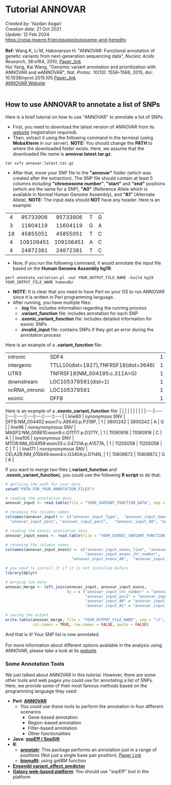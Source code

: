 # Tutorial ANNOVAR
*Created by:* Yazdan Asgari<br>
*Creation date:* 21 Oct 2021<br>
*Update:* 12 Feb 2024<br>
https://cesp.inserm.fr/en/equipe/exposome-and-heredity
<br>
<br>
**Ref:** Wang K, Li M, Hakonarson H. "ANNOVAR: Functional annotation of genetic variants from next-generation sequencing data", *Nucleic Acids Research*, 38:e164, 2010, [Paper_link](https://pubmed.ncbi.nlm.nih.gov/20601685/)<br>
Hui Yang, Kai Wang, "Genomic variant annotation and prioritization with ANNOVAR and wANNOVAR", *Nat. Protoc.* 10(10): 1556–1566, 2015, doi: 10.1038/nprot.2015.105
[Paper_link](https://pubmed.ncbi.nlm.nih.gov/26379229/)
<br>
[ANNOVAR Website](https://annovar.openbioinformatics.org/en/latest/)
<br>
<br>
## How to use ANNOVAR to annotate a list of SNPs
Here is a brief tutorial on how to use "ANNOVAR" to annotate a list of SNPs.
<br>
- First, you need to download the latest version of ANNOVAR from its [website](https://annovar.openbioinformatics.org/en/latest/user-guide/download/) (registration required).<br>
- Then, extract it using the following command in the terminal (using **MobaXterm** in our server). **NOTE:** You should change the **PATH** to where the downloaded folder exists. Here, we assume that the downloaded file name is **annovar.latest.tar.gz**.
```
tar xvfz annovar.latest.tar.gz
```
- After that, move your SNP file to the **"annovar"** folder (which was created after the extraction).
The SNP file should contain at least 5 columns including **"chromosome number"**, **"start"** and **"end"** positions (which are the same for a SNP), **"A0"** (Reference Allele which is available in Normal Human Genome Assembly), and **"A1"** (Alternate Allele). **NOTE:** The input data should **NOT** have any header. Here is an example:

|  |  |  |  |  | 
|:---:|:---:|:---:|:---:|:---:|  
| 4	| 95733906	| 95733906	| T	| G |
| 3	| 11604119	| 11604119	| G	| A |
| 18	| 45855051	| 45855051	| T	| C |
| 4	| 109106451	| 109106451	| A	| C |
| 4	| 24872381	| 24872381	| T	| C |

- Now, if you run the following command, it would annotate the input file based on the **Human Genome Assembly hg19**: 
```
perl annotate_variation.pl -out YOUR_OUTPUT_FILE_NAME -build hg19 YOUR_INTPUT_FILE_NAME humandb/
```
- **NOTE:** It is clear that you need to have Perl on your OS to run ANNOVAR since it is written in Perl programming language.
- After running, you have multiple files:
  - **.log** file: includes information regarding the running process
  - **.variant_function** file: includes annotation for each SNP
  - **.exonic_variant_function** file: includes detailed information for exonic SNPs
  - **.invalid_input** file: contains SNPs if they got an error during the annotation process

Here is an example of a **.variant_function** file:

|  |  |  |  |  |  |  |
|:---|:---|:---:|:---|:---:|:---:|:---:| 
| intronic	| SDF4	| 1	| 1156131	| 1156131	| T	| C |
| intergenic	| TTLL10(dist=1927),TNFRSF18(dist=3646)	| 1	| 1135242	| 1135242	| A	| C |
| UTR3	| TNFRSF18(NM_004195:c.311A>G)	| 1	| 1138913	| 1138913	| T | C |
| downstream	| LOC105378591(dist=1)	| 1	| 1980639	| 1980639	| G	| A |
| ncRNA_intronic	| LOC105378591	| 1	| 1981118	| 1981118	| A	| C |
| exonic	| DFFB	| 1	| 3800242	| 3800242	| A |	G |

Here is an example of a **.exonic_variant_function** file:
|  |  |  |  |  |  |  |  |
|:---|:---|:---|:---:|:---|:---|:---:|:---:| 
| line80	| synonymous SNV	| DFFB:NM_004402:exon7:c.A954G:p.P318P,	| 1	| 3800242	| 3800242	| A	| G |
| line96	| nonsynonymous SNV	| MASP2:NM_006610:exon9:c.G1111T:p.D371Y,	| 1	| 11090916	| 11090916	| C	| A |
| line105	| synonymous SNV	| MTOR:NM_004958:exon33:c.G4731A:p.A1577A,	| 1	| 11205058	| 11205058	| C	| T |
| line171	| nonsynonymous SNV	| CELA2B:NM_015849:exon4:c.G340A:p.D114N,	| 1	| 15808872	| 15808872	| G	| A |

If you want to merge two files (**.variant_function** and **.exonic_variant_function**), you could use the following **R script** to do that:
```r
# defining the path for your data
setwd("PATH_FOR_YOUR_ANNOTATION_FILES")

# reading the annotation data
annovar_input <- read.table(file = "YOUR_VARIANT_FUNCTION_DATA", sep = "")

# renaming the columns names
colnames(annovar_input) <- c("annovar_input_Type",	"annovar_input_Gene",	"annovar_input_chr_number",	
  "annovar_input_pos1",	"annovar_input_pos2",	"annovar_input_A0",	"annovar_input_A1")

# reading the exonic annotation data
annovar_input_exons <- read.table(file = "YOUR_EXONIC_VARIANT_FUNCTION_DATA", sep = "\t")

# renaming the columns names
colnames(annovar_input_exons) <- c("annovar_input_exons_line", "annovar_input_exons_Type",	"annovar_input_exons_Gene",	
                                   "annovar_input_exons_chr_number",	"annovar_input_exons_pos1",	"annovar_input_exons_pos2",	
                             "annovar_input_exons_A0",	"annovar_input_exons_A1")

# you need to install it if it is not installed before
library(dplyr)

# merging two data 
annovar_merge <- left_join(annovar_input, annovar_input_exons, 
                           by = c ("annovar_input_chr_number" = "annovar_input_exons_chr_number",
                                   "annovar_input_pos1" = "annovar_input_exons_pos1",
                                   "annovar_input_A0" = "annovar_input_exons_A0",
                                   "annovar_input_A1" = "annovar_input_exons_A1"))

# saving the output
write.table(annovar_merge, file = "YOUR_OUTPUT_FILE_NAME", sep = "\t",
            col.names = TRUE, row.names = FALSE, quote = FALSE)
```

And that is it! Your SNP list is now annotated.<br><br>
For more information about different options available in the analysis using ANNOVAR, please take a look at its [website](https://annovar.openbioinformatics.org/en/latest/user-guide/startup/)
### Some Annotation Tools 
We just talked about ANNOVAR in this tutorial. However, there are some other tools and web pages you could use for annotating a list of SNPs. Here, we provide some of their most famous methods based on the programming language they used:
- **Perl**: [**ANNOVAR**](https://annovar.openbioinformatics.org/en/latest/)
  - You could use these tools to perform the annotation in four different scenarios
     - Gene-based annotation
     - Region-based annotation
     - Filter-based annotation
     - Other functionalities
- **Java**: [**snpEff / SnpSift**](http://pcingola.github.io/SnpEff/)
- **R**: 
  - [**annotatr**](https://bioconductor.org/packages/release/bioc/html/annotatr.html): This package performs an annotation just in a range of positions (Not just a single base pair position), [Paper Link](https://www.ncbi.nlm.nih.gov/pmc/articles/PMC5860117/)
  - [**biomaRt**](https://bioconductor.org/packages/release/bioc/vignettes/biomaRt/inst/doc/accessing_ensembl.html): using getBM function
- [**Ensembl variant_effect_predictor**](https://www.ensembl.org/info/docs/tools/vep/index.html)
- [**Galaxy web-based platform**](https://usegalaxy.org/): You should use "snpEff" tool in the platform
